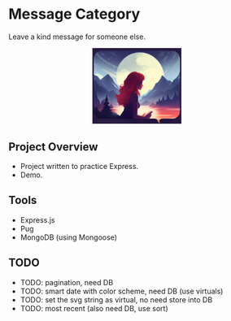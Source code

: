 # Message Category

Leave a kind message for someone else.

<p align="center">
    <a href="https://www.google.com" target="_blank" rel="noreferrer">
        <img src="./public/images/favicon.png" alt="MrWeather icon" width="175">
    </a>
</p>

## Project Overview

- Project written to practice Express.
- Demo.

## Tools

- Express.js
- Pug
- MongoDB (using Mongoose)

## TODO

- TODO: pagination, need DB
- TODO: smart date with color scheme, need DB (use virtuals)
- TODO: set the svg string as virtual, no need store into DB
- TODO: most recent (also need DB, use sort)
